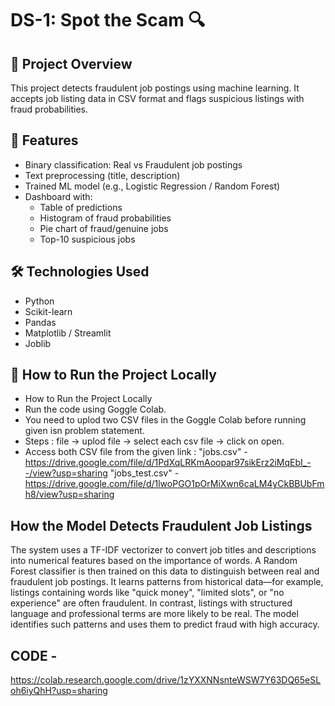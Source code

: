 # DS-1: Spot the Scam 🔍

## 📌 Project Overview
This project detects fraudulent job postings using machine learning. It accepts job listing data in CSV format and flags suspicious listings with fraud probabilities.

## 🧠 Features
- Binary classification: Real vs Fraudulent job postings
- Text preprocessing (title, description)
- Trained ML model (e.g., Logistic Regression / Random Forest)
- Dashboard with:
  - Table of predictions
  - Histogram of fraud probabilities
  - Pie chart of fraud/genuine jobs
  - Top-10 suspicious jobs

## 🛠 Technologies Used
- Python
- Scikit-learn
- Pandas
- Matplotlib / Streamlit
- Joblib

## 🚀 How to Run the Project Locally

- How to Run the Project Locally
- Run the code using Goggle Colab.
- You need to uplod two CSV files in the Goggle Colab before running given isn problem statement.
- Steps : file -> uplod file -> select each csv file -> click on open.
- Access both CSV file from the given link :
  "jobs.csv" - https://drive.google.com/file/d/1PdXqLRKmAoopar97sikErz2iMqEbI_--/view?usp=sharing
  "jobs_test.csv" - https://drive.google.com/file/d/1lwoPGO1pOrMiXwn6caLM4yCkBBUbFmh8/view?usp=sharing
## How the Model Detects Fraudulent Job Listings
The system uses a TF-IDF vectorizer to convert job titles and descriptions into numerical features based on the importance of words. A Random Forest classifier is then trained on this data to distinguish between real and fraudulent job postings. It learns patterns from historical data—for example, listings containing words like "quick money", "limited slots", or "no experience" are often fraudulent. In contrast, listings with structured language and professional terms are more likely to be real. The model identifies such patterns and uses them to predict fraud with high accuracy.

## CODE - 
https://colab.research.google.com/drive/1zYXXNNsnteWSW7Y63DQ65eSLoh6iyQhH?usp=sharing
